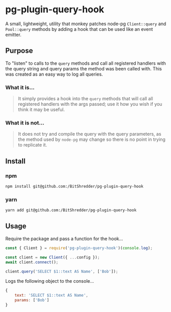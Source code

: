 # pg-plugin-query-hook

A small, lightweight, utility that monkey patches node-pg `Client::query` and `Pool::query` methods by adding a hook that can be used like an event emitter.

## Purpose
To "listen" to calls to the `query` methods and call all registered handlers with the query string and query params
the method was been called with. This was created as an easy way to log
all queries.

### What it is...
> It simply provides a hook into the `query` methods that will call all registered handlers with the args passed; use it how you wish if you think it may be useful.
### What it is not...
> It does not try and compile the query with the query parameters, as the method used by `node-pg` may change so there is no point in trying to replicate it.

## Install
### npm
````sh
npm install git@github.com:/BitShredder/pg-plugin-query-hook
````
### yarn
````sh
yarn add git@github.com:/BitShredder/pg-plugin-query-hook
````

## Usage
Require the package and pass a function for the hook...
````javascript
const { Client } = require('pg-plugin-query-hook')(console.log);

const client = new Client({ ...config });
await client.connect();

client.query('SELECT $1::text AS Name', ['Bob']);
````
Logs the following object to the console...
```javascript
{
    text: 'SELECT $1::text AS Name',
    params: ['Bob']
}
```
